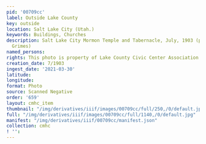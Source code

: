 ```yaml
---
pid: '00709cc'
label: Outside Lake County
key: outside
location: Salt Lake City (Utah.)
keywords: Buildings, Churches
description: Salt Lake City Mormon Temple and Tabernacle, July, 1903 (photo by Rev.
  Grimes)
named_persons: 
rights: This photo is property of Lake County Civic Center Association.
creation_date: 7/1903
ingest_date: '2021-03-30'
latitude: 
longitude: 
format: Photo
source: Scanned Negative
order: '659'
layout: cmhc_item
thumbnail: "/img/derivatives/iiif/images/00709cc/full/250,/0/default.jpg"
full: "/img/derivatives/iiif/images/00709cc/full/1140,/0/default.jpg"
manifest: "/img/derivatives/iiif/00709cc/manifest.json"
collection: cmhc
! '': 
---
```


